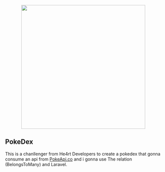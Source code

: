 <p align="center"><a href="https://laravel.com" target="_blank"><img src="https://raw.githubusercontent.com/laravel/art/master/logo-lockup/5%20SVG/2%20CMYK/1%20Full%20Color/laravel-logolockup-cmyk-red.svg" width="400"></a></p>

## PokeDex

This is a chanllenger from He4rt Developers to create a pokedex that gonna consume an api from <a href="PokeApi.co">PokeApi.co</a> and i gonna use The relation (BelongsToMany) and Laravel.







